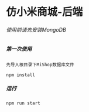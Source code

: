 # 仿小米商城-后端

###### 使用前请先安装MongoDB

##### 第一次使用

```
先导入根目录下MiShop数据库文件

npm install
```
##### 运行

```
npm run start

```
